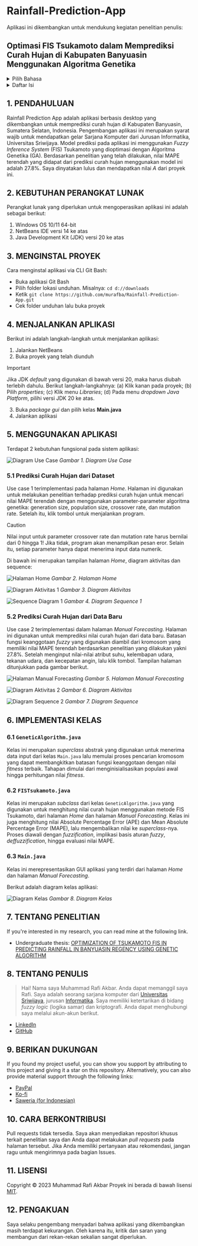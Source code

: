 # Rainfall-Prediction-App

Aplikasi ini dikembangkan untuk mendukung kegiatan penelitian penulis:
## Optimasi FIS Tsukamoto dalam Memprediksi Curah Hujan di Kabupaten Banyuasin Menggunakan Algoritma Genetika

<details>
  <summary>Pilih Bahasa</summary>
  <ul>
    <li>
      <a href="https://github.com/murafba/Rainfall-Prediction-App/blob/main/README-Indonesian.md">Bahasa Indonesia</a>
    </li>
    <li>
      <a href="https://github.com/murafba/Rainfall-Prediction-App/blob/main/README.md">English</a>
    </li>
  </ul>
</details>

<details>
  <summary>Daftar Isi</summary>
  <ul>
    <li>
      <a href="https://github.com/murafba/Rainfall-Prediction-App/blob/main/README-Indonesian.md#1-pendahuluan">1. PENDAHULUAN</a>
    </li>
    <li>
      <a href="https://github.com/murafba/Rainfall-Prediction-App/blob/main/README-Indonesian.md#2-kebutuhan-perangkat-lunak">2. KEBUTUHAN PERANGKAT LUNAK</a>
    </li>
    <li>
      <a href="https://github.com/murafba/Rainfall-Prediction-App/blob/main/README-Indonesian.md#3-menginstal-proyek">3. MENGINSTAL PROYEK</a>
    </li>
    <li>
      <a href="https://github.com/murafba/Rainfall-Prediction-App/blob/main/README-Indonesian.md#4-menjalankan-aplikasi">4. MENJALANKAN APLIKASI</a>
    </li>
    <li>
      <a href="https://github.com/murafba/Rainfall-Prediction-App/blob/main/README-Indonesian.md#5-menggunakan-aplikasi">5. MENGGUNAKAN APLIKASI</a>
      <ul>
        <li><a href="https://github.com/murafba/Rainfall-Prediction-App/blob/main/README-Indonesian.md#51-prediksi-curah-hujan-dari-dataset">5.1 Prediksi Curah Hujan dari Dataset</a></li>
        <li><a href="https://github.com/murafba/Rainfall-Prediction-App/blob/main/README-Indonesian.md#52-prediksi-curah-hujan-dari-data-baru">5.2 Prediksi Curah Hujan dari Data Baru</a></li>
      </ul>
    </li>
    <li>
      <a href="https://github.com/murafba/Rainfall-Prediction-App/blob/main/README-Indonesian.md#6-implementasi-kelas">6. IMPLEMENTASI KELAS</a>
      <ul>
        <li><a href="https://github.com/murafba/Rainfall-Prediction-App/blob/main/README-Indonesian.md#61-geneticalgorithmjava">6.1 GeneticAlgorithm.java</a></li>
        <li><a href="https://github.com/murafba/Rainfall-Prediction-App/blob/main/README-Indonesian.md#62-fistsukamotojava">6.2 FISTsukamoto.java</a></li>
        <li><a href="https://github.com/murafba/Rainfall-Prediction-App/blob/main/README-Indonesian.md#63-mainjava">6.3 Main.java</a></li>
      </ul>
    </li>
    <li>
      <a href="https://github.com/murafba/Rainfall-Prediction-App/blob/main/README-Indonesian.md#7-tentang-penelitian">7. TENTANG PENELITIAN</a>
    </li>
    <li>
      <a href="https://github.com/murafba/Rainfall-Prediction-App/blob/main/README-Indonesian.md#8-tentang-penulis">8. TENTANG PENULIS</a>
    </li>
    <li>
      <a href="https://github.com/murafba/Rainfall-Prediction-App/blob/main/README-Indonesian.md#9-berikan-dukungan">9. BERIKAN DUKUNGAN</a>
    </li>
    <li>
      <a href="https://github.com/murafba/Rainfall-Prediction-App/blob/main/README-Indonesian.md#10-cara-berkontribusi">10. CARA BERKONTRIBUSI</a>
    </li>
    <li>
      <a href="https://github.com/murafba/Rainfall-Prediction-App/blob/main/README-Indonesian.md#11-lisensi">11. LISENSI</a>
    </li>
    <li>
      <a href="https://github.com/murafba/Rainfall-Prediction-App/blob/main/README-Indonesian.md#12-pengakuan">12. PENGAKUAN</a>
    </li>
  </ul>
</details>


## 1. PENDAHULUAN
Rainfall Prediction App adalah aplikasi berbasis desktop yang dikembangkan untuk memprediksi curah hujan di Kabupaten Banyuasin, Sumatera Selatan, Indonesia. Pengembangan aplikasi ini merupakan syarat wajib untuk mendapatkan gelar Sarjana Komputer dari Jurusan Informatika, Universitas Sriwijaya. Model prediksi pada aplikasi ini menggunakan *Fuzzy Inference System* (FIS) Tsukamoto yang dioptimasi dengan Algoritma Genetika (GA). Berdasarkan penelitian yang telah dilakukan, nilai MAPE terendah yang didapat dari prediksi curah hujan menggunakan model ini adalah 27.8%. Saya dinyatakan lulus dan mendapatkan nilai *A* dari proyek ini.


## 2. KEBUTUHAN PERANGKAT LUNAK
Perangkat lunak yang diperlukan untuk mengoperasikan aplikasi ini adalah sebagai berikut:
1. Windows OS 10/11 64-bit
2. NetBeans IDE versi 14 ke atas
3. Java Development Kit (JDK) versi 20 ke atas


## 3. MENGINSTAL PROYEK
Cara menginstal aplikasi via CLI Git Bash:
+ Buka aplikasi Git Bash
+ Pilih folder lokasi unduhan. Misalnya: `cd d://downloads`
+ Ketik `git clone https://github.com/murafba/Rainfall-Prediction-App.git`
+ Cek folder unduhan lalu buka proyek


## 4. MENJALANKAN APLIKASI
Berikut ini adalah langkah-langkah untuk menjalankan aplikasi:
1. Jalankan NetBeans
2. Buka proyek yang telah diunduh
> [!IMPORTANT]
> Jika JDK *default* yang digunakan di bawah versi 20, maka harus diubah terlebih dahulu. Berikut langkah-langkahnya:
> (a) Klik kanan pada proyek;
> (b) Pilih *properties*;
> (c) Klik menu *Libraries*;
> (d) Pada menu *dropdown* *Java Platform*, pilihi versi JDK 20 ke atas.
3. Buka *package* *gui* dan pilih kelas **Main.java**
4. Jalankan aplikasi


## 5. MENGGUNAKAN APLIKASI
Terdapat 2 kebutuhan fungsional pada sistem aplikasi:

![Diagram Use Case](https://github.com/murafba/Rainfall-Prediction-App/blob/main/src/gui/Use%20Case%20Diagram%20-%20Bahasa.drawio.png?raw=true "Usecase Diagram")
*Gambar 1. Diagram Use Case*

### 5.1 Prediksi Curah Hujan dari Dataset
Use case 1 terimplementasi pada halaman *Home*. Halaman ini digunakan untuk melakukan penelitian terhadap prediksi curah hujan untuk mencari nilai MAPE terendah dengan menggunakan parameter-parameter algoritma genetika: generation size, population size, crossover rate, dan mutation rate. Setelah itu, klik tombol untuk menjalankan program.

> [!CAUTION]
> Nilai input untuk parameter crossover rate dan mutation rate harus bernilai dari 0 hingga 1! Jika tidak, program akan menampilkan pesan eror. Selain itu, setiap parameter hanya dapat menerima input data numerik.

Di bawah ini merupakan tampilan halaman *Home*, diagram aktivitas dan sequence:

![Halaman Home](https://github.com/murafba/Rainfall-Prediction-App/blob/main/src/gui/Screenshot%202023-12-28%20224822.png?raw=true "Halaman Home")
*Gambar 2. Halaman Home*

![Diagram Aktivitas 1](https://github.com/murafba/Rainfall-Prediction-App/blob/main/src/gui/Activity%20Diagram%201%20-%20Indonesia.drawio.png?raw=true "Diagram Aktivitas 1")
*Gambar 3. Diagram Aktivitas*

![Sequence Diagram 1](https://github.com/murafba/Rainfall-Prediction-App/blob/main/src/gui/Diagram%20Sequence%20Prediksi%20Curah%20hujan%20dari%20Data%20Set.drawio.png?raw=true "Diagram Sequence 1")
*Gambar 4. Diagram Sequence 1*

### 5.2 Prediksi Curah Hujan dari Data Baru
Use case 2 terimplementasi dalam halaman *Manual Forecasting*. Halaman ini digunakan untuk memprediksi nilai curah hujan dari data baru. Batasan fungsi keanggotaan *fuzzy* yang digunakan diambil dari kromosom yang memiliki nilai MAPE terendah berdasarkan penelitian yang dilakukan yakni 27.8%. Setelah menginput nilai-nilai atribut suhu, kelembapan udara, tekanan udara, dan kecepatan angin, lalu klik tombol. Tampilan halaman ditunjukkan pada gambar berikut.

![Halaman Manual Forecasting](https://github.com/murafba/Rainfall-Prediction-App/blob/main/src/gui/Screenshot%202023-12-29%20232823.png?raw=true "Halaman Manual Forecasting")
*Gambar 5. Halaman Manual Forecasting*

![Diagram Aktivitas 2](https://github.com/murafba/Rainfall-Prediction-App/blob/main/src/gui/Activity%20Diagram%202%20-%20Indonesia.drawio.png?raw=true "Diagram Aktivitas 2")
*Gambar 6. Diagram Aktivitas*

![Diagram Sequence 2](https://github.com/murafba/Rainfall-Prediction-App/blob/main/src/gui/Diagram%20Sequence%20Prediksi%20Curah%20hujan%20dari%20Data%20Baru.drawio.png?raw=true "Sequence Diagram 2")
*Gambar 7. Diagram Sequence*


## 6. IMPLEMENTASI KELAS

### 6.1 `GeneticAlgorithm.java`
Kelas ini merupakan *superclass* abstrak yang digunakan untuk menerima data input dari kelas `Main.java` lalu memulai proses pencarian kromosom yang dapat membangkitkan batasan fungsi keanggotaan dengan nilai *fitness* terbaik. Tahapan dimulai dari menginisialisasikan populasi awal hingga perhitungan nilai *fitness*.

### 6.2 `FISTsukamoto.java`
Kelas ini merupakan *subclass* dari kelas `GeneticAlgorithm.java` yang digunakan untuk menghitung nilai curah hujan menggunakan metode FIS Tsukamoto, dari halaman *Home* dan halaman *Manual Forecasting*. Kelas ini juga menghitung nilai Absolute Percentage Error (APE) dan Mean Absolute Percentage Error (MAPE), lalu mengembalikan nilai ke *superclass*-nya. Proses diawali dengan *fuzzification*, implikasi basis aturan *fuzzy*, *deffuzzification*, hingga evaluasi nilai MAPE.

### 6.3 `Main.java`
Kelas ini merepresentasikan GUI aplikasi yang terdiri dari halaman *Home* dan halaman *Manual Forecasting*.

Berikut adalah diagram kelas aplikasi:

![Diagram Kelas](https://github.com/murafba/Rainfall-Prediction-App/blob/main/src/gui/Diagram%20Kelas.drawio.png?raw=true "Diagram Kelas")
*Gambar 8. Diagram Kelas*


## 7. TENTANG PENELITIAN
If you're interested in my research, you can read mine at the following link.
- Undergraduate thesis: [OPTIMIZATION OF TSUKAMOTO FIS IN PREDICTING RAINFALL IN BANYUASIN REGENCY USING GENETIC ALGORITHM](http://repository.unsri.ac.id/137165/)


## 8. TENTANG PENULIS
> Hai! Nama saya Muhammad Rafi Akbar. Anda dapat memanggil saya Rafi. Saya adalah seorang sarjana komputer dari [Universitas Sriwijaya](https://unsri.ac.id), jurusan [Informatika](https://if.ilkom.unsri.ac.id). Saya memiliki ketertarikan di bidang *fuzzy logic* (logika samar) dan kriptografi. Anda dapat menghubungi saya melalui akun-akun berikut.
- [LinkedIn](https://linkedin.com/in/murafba)
- [GitHub](https://github.com/murafba)


## 9. BERIKAN DUKUNGAN
If you found my project useful, you can show you support by attributing to this project and giving it a star on this repository. Alternatively, you can also provide material support through the following links:
- [PayPal](https://paypal.me/murafba)
- [Ko-fi](https://ko-fi.com/murafba)
- [Saweria (for Indonesian)](https://saweria.co/murafba)


## 10. CARA BERKONTRIBUSI
Pull requests tidak tersedia. Saya akan menyediakan repositori khusus terkait penelitian saya dan Anda dapat melakukan *pull requests* pada halaman tersebut. Jika Anda memiliki pertanyaan atau rekomendasi, jangan ragu untuk mengirimnya pada bagian Issues.


## 11. LISENSI
Copyright &copy; 2023 Muhammad Rafi Akbar
Proyek ini berada di bawah lisensi [MIT](https://github.com/murafba/Rainfall-Prediction-App/blob/main/LICENSE).


## 12. PENGAKUAN
Saya selaku pengembang menyadari bahwa aplikasi yang dikembangkan masih terdapat kekurangan. Oleh karena itu, kritik dan saran yang membangun dari rekan-rekan sekalian sangat diperlukan.
